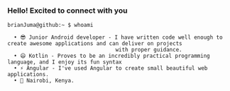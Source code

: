 ### Hello! Excited to connect with you 

```cli
brianJuma@github:~ $ whoami

  • 😎 Junior Android developer - I have written code well enough to create awesome applications and can deliver on projects
                                  with proper guidance. 
  • 😃 Kotlin - Proves to be an incredibly practical programming language, and I enjoy its fun syntax
  • ⚡ Angular - I've used Angular to create small beautiful web applications.
  • 📍 Nairobi, Kenya.
```

<!--
**jumaBrian/jumaBrian** is a ✨ _special_ ✨ repository because its `README.md` (this file) appears on your GitHub profile.

Here are some ideas to get you started:

- 🔭 I’m currently working on ...
- 🌱 I’m currently learning ...
- 👯 I’m looking to collaborate on ...
- 🤔 I’m looking for help with ...
- 💬 Ask me about ...
- 📫 How to reach me: ...
- 😄 Pronouns: ...
- ⚡ Fun fact: ...
-->
